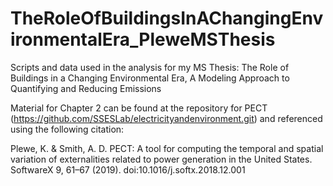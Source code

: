 # TheRoleOfBuildingsInAChangingEnvironmentalEra_PleweMSThesis
Scripts and data used in the analysis for my MS Thesis: The Role of Buildings in a Changing Environmental Era, A Modeling Approach to Quantifying and Reducing Emissions

Material for Chapter 2 can be found at the repository for PECT (https://github.com/SSESLab/electricityandenvironment.git) and referenced using the following citation: 

Plewe, K. & Smith, A. D. PECT: A tool for computing the temporal and spatial variation of externalities related to power generation in the United States. SoftwareX 9, 61–67 (2019). doi:10.1016/j.softx.2018.12.001
